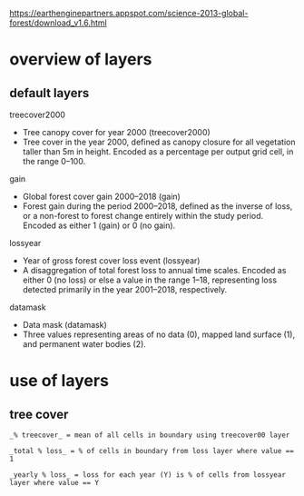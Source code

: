 
https://earthenginepartners.appspot.com/science-2013-global-forest/download_v1.6.html


# overview of layers

## default layers

treecover2000
- Tree canopy cover for year 2000 (treecover2000)
- Tree cover in the year 2000, defined as canopy closure for all vegetation taller than 5m in height. Encoded as a percentage per output grid cell, in the range 0–100.

gain
- Global forest cover gain 2000–2018 (gain)
- Forest gain during the period 2000–2018, defined as the inverse of loss, or a non-forest to forest change entirely within the study period. Encoded as either 1 (gain) or 0 (no gain).

lossyear
- Year of gross forest cover loss event (lossyear)
- A disaggregation of total forest loss to annual time scales. Encoded as either 0 (no loss) or else a value in the range 1–18, representing loss detected primarily in the year 2001–2018, respectively.

datamask
- Data mask (datamask)
- Three values representing areas of no data (0), mapped land surface (1), and permanent water bodies (2).




# use of layers

## tree cover

    _% treecover_ = mean of all cells in boundary using treecover00 layer

    _total % loss_ = % of cells in boundary from loss layer where value == 1

    _yearly % loss_ = loss for each year (Y) is % of cells from lossyear layer where value == Y
